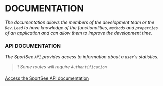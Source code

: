 # **DOCUMENTATION**

*The documentation allows the members of the development team or the ``Dev.Lead`` to have knowledge of the functionalities, ``methods`` and ``properties`` of an application and can allow them to improve the development time.*

### **API DOCUMENTATION**

*The SportSee ``API`` provides access to information about a ``user``'s statistics.*

> ❗ *Some routes will require ``Authentification``*
>

[Access the SportSee API documentation](./api/api.md)
